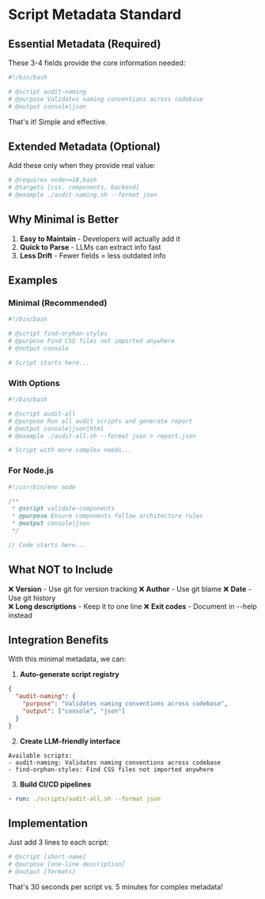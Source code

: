 # Script Metadata Standard

## Essential Metadata (Required)

These 3-4 fields provide the core information needed:

```bash
#!/bin/bash

# @script audit-naming
# @purpose Validates naming conventions across codebase
# @output console|json
```

That's it! Simple and effective.

## Extended Metadata (Optional)

Add these only when they provide real value:

```bash
# @requires node>=18,bash
# @targets [css, components, backend]
# @example ./audit-naming.sh --format json
```

## Why Minimal is Better

1. **Easy to Maintain** - Developers will actually add it
2. **Quick to Parse** - LLMs can extract info fast
3. **Less Drift** - Fewer fields = less outdated info

## Examples

### Minimal (Recommended)
```bash
#!/bin/bash

# @script find-orphan-styles
# @purpose Find CSS files not imported anywhere
# @output console

# Script starts here...
```

### With Options
```bash
#!/bin/bash

# @script audit-all
# @purpose Run all audit scripts and generate report
# @output console|json|html
# @example ./audit-all.sh --format json > report.json

# Script with more complex needs...
```

### For Node.js
```javascript
#!/usr/bin/env node

/**
 * @script validate-components
 * @purpose Ensure components follow architecture rules
 * @output console|json
 */

// Code starts here...
```

## What NOT to Include

❌ **Version** - Use git for version tracking
❌ **Author** - Use git blame
❌ **Date** - Use git history  
❌ **Long descriptions** - Keep it to one line
❌ **Exit codes** - Document in --help instead

## Integration Benefits

With this minimal metadata, we can:

1. **Auto-generate script registry**
```json
{
  "audit-naming": {
    "purpose": "Validates naming conventions across codebase",
    "output": ["console", "json"]
  }
}
```

2. **Create LLM-friendly interface**
```
Available scripts:
- audit-naming: Validates naming conventions across codebase
- find-orphan-styles: Find CSS files not imported anywhere
```

3. **Build CI/CD pipelines**
```yaml
- run: ./scripts/audit-all.sh --format json
```

## Implementation

Just add 3 lines to each script:
```bash
# @script [short-name]
# @purpose [one-line description]  
# @output [formats]
```

That's 30 seconds per script vs. 5 minutes for complex metadata!